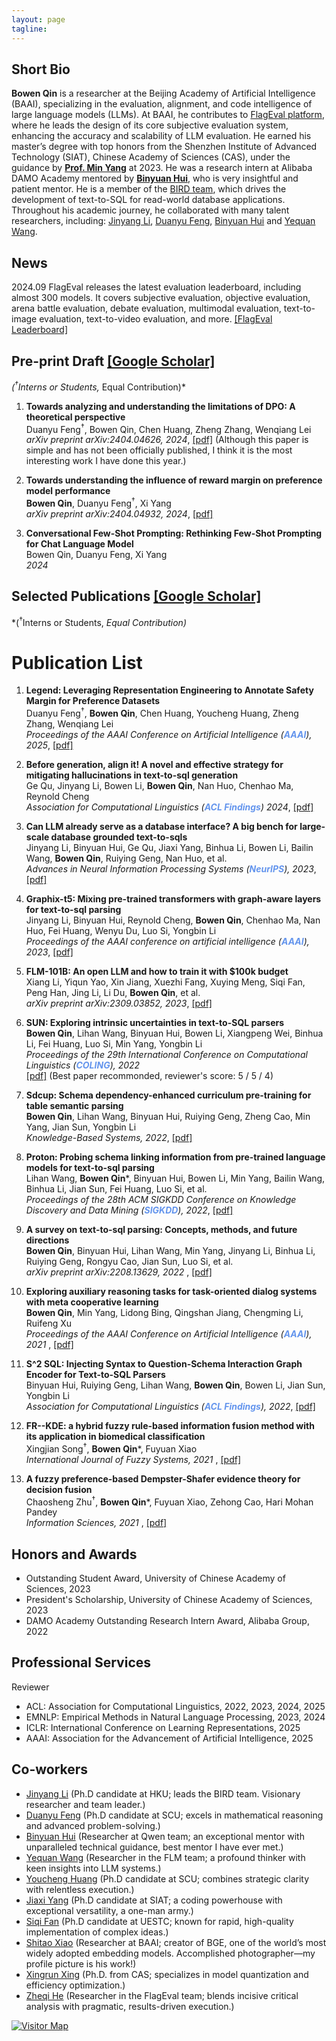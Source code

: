 ```yaml
---
layout: page
tagline: 
---
```


## <i class="fa fa-paperclip"></i> Short Bio

**Bowen Qin** is a researcher at the Beijing Academy of Artificial Intelligence (BAAI), specializing in the evaluation, alignment, and code intelligence of large language models (LLMs). At BAAI, he contributes to [FlagEval platform](https://flageval.baai.ac.cn/#/home), where he leads the design of its core subjective evaluation system, enhancing the accuracy and scalability of LLM evaluation.
He earned his master’s degree with top honors from the Shenzhen Institute of Advanced Technology (SIAT), Chinese Academy of Sciences (CAS), under the guidance by [**Prof. Min Yang**](https://minyang.me/) at 2023. He was a research intern at Alibaba DAMO Academy mentored by [**Binyuan Hui**](https://huybery.github.io/), who is very insightful and patient mentor.
He is a member of the [BIRD team](https://huggingface.co/birdsql), which drives the development of text-to-SQL for read-world database applications.
Throughout his academic journey, he collaborated with many talent researchers, including: [Jinyang Li](https://jinyang-li.me/), [Duanyu Feng](https://colfeng.github.io/), [Binyuan Hui](https://huybery.github.io/) and [Yequan Wang](https://www.wangyequan.com/).

## <i class="fa fa-bolt"></i> News

<i class="fa fa-bolt"></i> 2024.09 FlagEval releases the latest evaluation leaderboard, including almost 300 models. It covers subjective evaluation, objective evaluation, arena battle evaluation, debate evaluation, multimodal evaluation, text-to-image evaluation, text-to-video evaluation, and more. [[FlagEval Leaderboard]](https://flageval.baai.ac.cn/#/leaderboard)



## <i class="fa fa-file"></i> Pre-print Draft [[Google Scholar]](https://scholar.google.com/citations?user=75pkx3YAAAAJ&hl=en)

*(<sup>†</sup>Interns or Students, <sup>*</sup>Equal Contribution)*


1. **Towards analyzing and understanding the limitations of DPO: A theoretical perspective**  
   Duanyu Feng<sup>†</sup>, Bowen Qin, Chen Huang, Zheng Zhang, Wenqiang Lei  
   *arXiv preprint arXiv:2404.04626, 2024*, [[pdf]](https://arxiv.org/abs/2404.04626) <span class="highlight">(Although this paper is simple and has not been officially published, I think it is the most interesting work I have done this year.)</span>

2. **Towards understanding the influence of reward margin on preference model performance**  
   **Bowen Qin**, Duanyu Feng<sup>†</sup>, Xi Yang  
   *arXiv preprint arXiv:2404.04932, 2024*, [[pdf]](https://arxiv.org/abs/2404.04932)

3. **Conversational Few-Shot Prompting: Rethinking Few-Shot Prompting for Chat Language Model**  
   Bowen Qin, Duanyu Feng, Xi Yang  
   *2024*

## <i class="fa fa-file"></i> Selected Publications [[Google Scholar]](https://scholar.google.com/citations?user=75pkx3YAAAAJ&hl=en)

*(<sup>†</sup>Interns or Students, *Equal Contribution)*

# Publication List
1. **Legend: Leveraging Representation Engineering to Annotate Safety Margin for Preference Datasets**  
   Duanyu Feng<sup>†</sup>, **Bowen Qin**, Chen Huang, Youcheng Huang, Zheng Zhang, Wenqiang Lei  
   *Proceedings of the AAAI Conference on Artificial Intelligence (<span style="color: #6495ED;">**AAAI**</span>), 2025*, [[pdf]](https://arxiv.org/abs/2406.08124)

2. **Before generation, align it! A novel and effective strategy for mitigating hallucinations in text-to-sql generation**  
   Ge Qu, Jinyang Li, Bowen Li, **Bowen Qin**, Nan Huo, Chenhao Ma, Reynold Cheng  
   *Association for Computational Linguistics (<span style="color: #6495ED;">**ACL Findings**</span>) 2024*, [[pdf]](https://arxiv.org/abs/2405.15307)

3. **Can LLM already serve as a database interface? A big bench for large-scale database grounded text-to-sqls**  
   Jinyang Li, Binyuan Hui, Ge Qu, Jiaxi Yang, Binhua Li, Bowen Li, Bailin Wang, **Bowen Qin**, Ruiying Geng, Nan Huo, et al.  
   *Advances in Neural Information Processing Systems (<span style="color: #6495ED;">**NeurIPS**</span>), 2023*, [[pdf]](https://arxiv.org/abs/2305.03111)

4. **Graphix-t5: Mixing pre-trained transformers with graph-aware layers for text-to-sql parsing**  
   Jinyang Li, Binyuan Hui, Reynold Cheng, **Bowen Qin**, Chenhao Ma, Nan Huo, Fei Huang, Wenyu Du, Luo Si, Yongbin Li  
   *Proceedings of the AAAI conference on artificial intelligence (<span style="color: #6495ED;">**AAAI**</span>), 2023*, [[pdf]](https://arxiv.org/abs/2301.07507)

5. **FLM-101B: An open LLM and how to train it with $100k budget**  
   Xiang Li, Yiqun Yao, Xin Jiang, Xuezhi Fang, Xuying Meng, Siqi Fan, Peng Han, Jing Li, Li Du, **Bowen Qin**, et al.  
   *arXiv preprint arXiv:2309.03852, 2023*, [[pdf]](https://arxiv.org/abs/2309.03852)

6. **SUN: Exploring intrinsic uncertainties in text-to-SQL parsers**  
   **Bowen Qin**, Lihan Wang, Binyuan Hui, Bowen Li, Xiangpeng Wei, Binhua Li, Fei Huang, Luo Si, Min Yang, Yongbin Li  
   *Proceedings of the 29th International Conference on Computational Linguistics (<span style="color: #6495ED;">**COLING**</span>), 2022*  
   [[pdf]](https://aclanthology.org/2022.coling-1.471.pdf) <span class="highlight">(Best paper recommonded, reviewer's score: 5 / 5 / 4)</span>

7. **Sdcup: Schema dependency-enhanced curriculum pre-training for table semantic parsing**  
   **Bowen Qin**, Lihan Wang, Binyuan Hui, Ruiying Geng, Zheng Cao, Min Yang, Jian Sun, Yongbin Li  
   *Knowledge-Based Systems, 2022*, [[pdf]](https://www.sciencedirect.com/science/article/abs/pii/S095070512300014X)

8. **Proton: Probing schema linking information from pre-trained language models for text-to-sql parsing**  
   Lihan Wang, **Bowen Qin**\*, Binyuan Hui, Bowen Li, Min Yang, Bailin Wang, Binhua Li, Jian Sun, Fei Huang, Luo Si, et al.  
   *Proceedings of the 28th ACM SIGKDD Conference on Knowledge Discovery and Data Mining (<span style="color: #6495ED;">**SIGKDD**</span>), 2022*, [[pdf]](https://dl.acm.org/doi/pdf/10.1145/3534678.3539305)

9. **A survey on text-to-sql parsing: Concepts, methods, and future directions**  
    **Bowen Qin**, Binyuan Hui, Lihan Wang, Min Yang, Jinyang Li, Binhua Li, Ruiying Geng, Rongyu Cao, Jian Sun, Luo Si, et al.  
    *arXiv preprint arXiv:2208.13629, 2022* , [[pdf]](https://arxiv.org/abs/2208.13629)

10. **Exploring auxiliary reasoning tasks for task-oriented dialog systems with meta cooperative learning**  
    **Bowen Qin**, Min Yang, Lidong Bing, Qingshan Jiang, Chengming Li, Ruifeng Xu  
    *Proceedings of the AAAI Conference on Artificial Intelligence (<span style="color: #6495ED;">**AAAI**</span>), 2021* , [[pdf]](https://ojs.aaai.org/index.php/AAAI/article/view/17615)

11. **S^2 SQL: Injecting Syntax to Question-Schema Interaction Graph Encoder for Text-to-SQL Parsers**  
   Binyuan Hui, Ruiying Geng, Lihan Wang, **Bowen Qin**, Bowen Li, Jian Sun, Yongbin Li  
   *Association for Computational Linguistics (<span style="color: #6495ED;">**ACL Findings**</span>), 2022*, [[pdf]](https://arxiv.org/abs/2203.06958)

12. **FR--KDE: a hybrid fuzzy rule-based information fusion method with its application in biomedical classification**  
    Xingjian Song<sup>†</sup>, **Bowen Qin**\*, Fuyuan Xiao  
    *International Journal of Fuzzy Systems, 2021* , [[pdf]](https://www.researchgate.net/profile/Song-Xingjian/publication/344083441_FR-KDE_A_Hybrid_Fuzzy_Rule-Based_Information_Fusion_Method_with_its_Application_in_Biomedical_Classification/links/6437df5d20f25554da2b948f/FR-KDE-A-Hybrid-Fuzzy-Rule-Based-Information-Fusion-Method-with-its-Application-in-Biomedical-Classification.pdf)

13. **A fuzzy preference-based Dempster-Shafer evidence theory for decision fusion**  
    Chaosheng Zhu<sup>†</sup>, **Bowen Qin**\*, Fuyuan Xiao, Zehong Cao, Hari Mohan Pandey  
    *Information Sciences, 2021* , [[pdf]](https://www.sciencedirect.com/science/article/pii/S0020025520311162)



## <i class="fa fa-trophy"></i> Honors and Awards

- Outstanding Student Award, University of Chinese Academy of Sciences, 2023
- President's Scholarship, University of Chinese Academy of Sciences, 2023
- DAMO Academy Outstanding Research Intern Award, Alibaba Group, 2022



## <i class="fa fa-bookmark"></i> Professional Services

Reviewer

- ACL: Association for Computational Linguistics, 2022, 2023, 2024, 2025
- EMNLP: Empirical Methods in Natural Language Processing, 2023, 2024
- ICLR: International Conference on Learning Representations, 2025
- AAAI: Association for the Advancement of Artificial Intelligence, 2025



## <i class="fa fa-anchor"></i> Co-workers

- [Jinyang Li](https://jinyang-li.me/) (Ph.D candidate at HKU; leads the BIRD team. Visionary researcher and team leader.)
- [Duanyu Feng](https://colfeng.github.io/) (Ph.D candidate at SCU; excels in mathematical reasoning and advanced problem-solving.)
- [Binyuan Hui](https://huybery.github.io/) (Researcher at Qwen team; an exceptional mentor with unparalleled technical guidance, best mentor I have ever met.)
- [Yequan Wang](https://www.wangyequan.com/) (Researcher in the FLM team; a profound thinker with keen insights into LLM systems.)
- [Youcheng Huang](https://openreview.net/profile?id=~Youcheng_Huang2) (Ph.D candidate at SCU; combines strategic clarity with relentless execution.)
- [Jiaxi Yang](https://scholar.google.com/citations?user=NqUIrccAAAAJ&hl=en) (Ph.D candidate at SIAT; a coding powerhouse with exceptional versatility, a one-man army.)
- [Siqi Fan](https://scholar.google.com/citations?user=pybmbCYAAAAJ&hl=zh-CN) (Ph.D candidate at UESTC; known for rapid, high-quality implementation of complex ideas.)
- [Shitao Xiao](https://scholar.google.com/citations?user=P2Q2wZEAAAAJ&hl=zh-CN) (Researcher at BAAI; creator of BGE, one of the world’s most widely adopted embedding models. Accomplished photographer—my profile picture is his work!)
- [Xingrun Xing](https://scholar.google.com.hk/citations?user=sEdxu1UAAAAJ&hl=zh-CN) (Ph.D. from CAS; specializes in model quantization and efficiency optimization.)
- [Zheqi He](https://openreview.net/profile?id=~Zheqi_He1) (Researcher in the FlagEval team; blends incisive critical analysis with pragmatic, results-driven execution.)



<div>
    <a href="http://www.clustrmaps.com/map/eyuansu62.github.io" title="Visitor Map for eyuansu62.github.io"><img src="//www.clustrmaps.com/map_v2.png?u=NEW_USER_ID&d=NEW_DATA_ID" alt="Visitor Map" /></a>
</div>